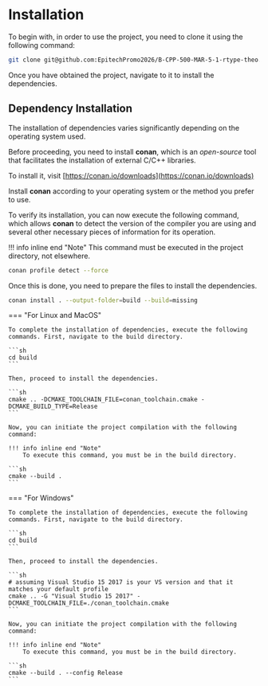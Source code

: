 # Installation

To begin with, in order to use the project, you need to clone it using the following command:

```sh
git clone git@github.com:EpitechPromo2026/B-CPP-500-MAR-5-1-rtype-theo.liennard.git
```

Once you have obtained the project, navigate to it to install the dependencies.

## Dependency Installation

The installation of dependencies varies significantly depending on the operating system used.

Before proceeding, you need to install **conan**, which is an *open-source* tool that facilitates the installation of external C/C++ libraries.

To install it, visit [https://conan.io/downloads](https://conan.io/downloads)

Install **conan** according to your operating system or the method you prefer to use.

To verify its installation, you can now execute the following command, which allows **conan** to detect the version of the compiler you are using and several other necessary pieces of information for its operation.

!!! info inline end "Note"
    This command must be executed in the project directory, not elsewhere.

```sh
conan profile detect --force
```

Once this is done, you need to prepare the files to install the dependencies.

```sh
conan install . --output-folder=build --build=missing
```

=== "For Linux and MacOS"

    To complete the installation of dependencies, execute the following commands. First, navigate to the build directory.

    ```sh
    cd build
    ```

    Then, proceed to install the dependencies.

    ```sh
    cmake .. -DCMAKE_TOOLCHAIN_FILE=conan_toolchain.cmake -DCMAKE_BUILD_TYPE=Release
    ```

    Now, you can initiate the project compilation with the following command:

    !!! info inline end "Note"
        To execute this command, you must be in the build directory.

    ```sh
    cmake --build .
    ```

=== "For Windows"

    To complete the installation of dependencies, execute the following commands. First, navigate to the build directory.

    ```sh
    cd build
    ```

    Then, proceed to install the dependencies.

    ```sh
    # assuming Visual Studio 15 2017 is your VS version and that it matches your default profile
    cmake .. -G "Visual Studio 15 2017" -DCMAKE_TOOLCHAIN_FILE=./conan_toolchain.cmake
    ```

    Now, you can initiate the project compilation with the following command:

    !!! info inline end "Note"
        To execute this command, you must be in the build directory.

    ```sh
    cmake --build . --config Release
    ```
